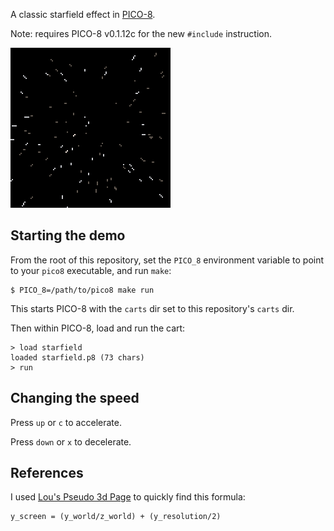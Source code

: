 A classic starfield effect in [PICO-8](https://www.lexaloffle.com/pico-8.php).

Note: requires PICO-8 v0.1.12c for the new `#include` instruction.

![demo](images/starfield_0.gif?raw=true)

## Starting the demo

From the root of this repository, set the `PICO_8` environment variable to point to your `pico8` executable, and run `make`:

    $ PICO_8=/path/to/pico8 make run

This starts PICO-8 with the `carts` dir set to this repository's `carts` dir.

Then within PICO-8, load and run the cart:

    > load starfield
    loaded starfield.p8 (73 chars)
    > run

## Changing the speed

Press `up` or `c` to accelerate.

Press `down` or `x` to decelerate.

## References

I used [Lou's Pseudo 3d Page](http://www.extentofthejam.com/pseudo/) to quickly find this formula:

    y_screen = (y_world/z_world) + (y_resolution/2)
